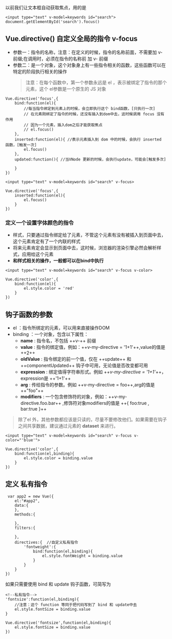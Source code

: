 以前我们让文本框自动获取焦点，用的是
```
<input type="text" v-model=keywords id="search">
document.getElementById('search').focus()
```

## Vue.directive() 自定义全局的指令 v-focus
- 参数一：指令的名称，注意：在定义的时候，指令的名称前面，不需要加 v- 前缀;在调用时，必须在指令的名称前 加 v- 前缀
- 参数二：是一个对象，这个对象身上有一些指令相关的函数，这些函数可以在特定的阶段执行相关的操作
    > 注意：在每个函数中，第一个参数永远是 el ，表示被绑定了指令的那个元素，这个 el参数是一个原生的 JS 对象

```
Vue.directive('focus',{
    bind:function(el){ 
        //每当指令绑定到元素上的时候，会立即执行这个 bind函数，[只执行一次]
        // 在元素刚绑定了指令的时候，还没有插入到dom中去，这时候调用 focus 没有作用
        // 因为一个元素，插入dom之后才能获取焦点
        // el.focus()
    },
    inserted:function(el){ //表示元素插入到 dom 中的时候，会执行 inserted 函数，[触发一次]
        el.focus()                
    },
    updated:function(){ //当VNode 更新的时候，会执行update，可能会[触发多次]

    }
})
```

```
<input type="text" v-model=keywords id="search" v-focus>

Vue.directive('focus',{
    inserted:function(el){ 
        el.focus()                
    }
})
```

### 定义一个设置字体颜色的指令
- 样式，只要通过指令绑定给了元素，不管这个元素有没有被插入到页面中去，这个元素肯定有了一个内联的样式
- 将来元素肯定会显示到页面中去，这时候，浏览器的渲染引擎必然会解析样式，应用给这个元素
- **和样式相关的操作，一般都可以在bind中执行**
```
<input type="text" v-model=keywords id="search" v-focus v-color>

Vue.directive('color',{
    bind:function(el){
        el.style.color = 'red'
    }
})
```

## 钩子函数的参数
- el ：指令所绑定的元素，可以用来直接操作DOM
- binding ：一个对象，包含以下属性：
    - **name** : 指令名，不包括 ++v-++ 前缀
    - **value** : 指令的绑定值，例如：++v-my-directive = '1+1'++,value的值是++2++
    - **oldValue** : 指令绑定的前一个值，仅在 ++update++ 和 ++componentUpdated++ 钩子中可用，无论值是否改变都可用
    - **expression** : 绑定值得字符串形式。例如 ++*v-my-directive = '1+1'*++，expression是 ++'1+1'++
    - **arg** : 传给指令的参数。例如 ++v-my-directive = foo++,arg的值是 ++"foo"++
    - **modifiers** : 一个包含修饰符的对象，例如：++v-my-directive.foo.bar++ ,修饰符对象modifiers的值是 ++{ foo:true , bar:true }++

> 除了el 外，其他参数都应该是只读的，尽量不要修改他们。如果需要在钩子之间共享数据，建议通过元素的 **dataset** 来进行。

```
<input type="text" v-model=keywords id="search" v-focus v-color="'blue'">

Vue.directive('color',{
    bind:function(el,binding){
        el.style.color = binding.value
    }
})
```

## 定义 私有指令
```
 var app2 = new Vue({
    el:"#app2",
    data:{
    },
    methods:{

    },
    filters:{
    
    },
    directives:{  //自定义私有指令
        'fontweight':{
            bind:function(el,binding){
                el.style.fontWeight = binding.value
            }
        }
    }
})
```
如果只需要使用 bind 和 update 钩子函数，可简写为
```
<!--私有指令-->
'fontsize':function(el,binding){  
    //注意：这个 function 等同于把代码写到了 bind 和 update中去
    el.style.fontSize = binding.value
}
```
```
Vue.directive('fontsize',function(el,binding){  
    el.style.fontSize = binding.value
})
```
       